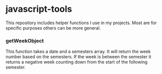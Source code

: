 # javascript-tools

This repository includes helper functions I use in my projects. Most are for specific purposes others can be more general.

### getWeekObject

This function takes a date and a semesters array. It will return the week number based on the semesters. If the week is between the semester it returns a negative week counting down from the start of the following semester.
